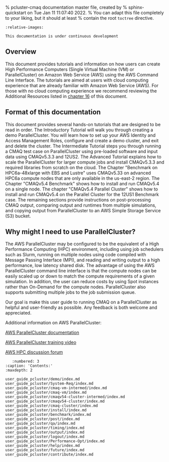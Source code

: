 % pcluster-cmaq documentation master file, created by
%   sphinx-quickstart on Tue Jan 11 11:07:40 2022.
%   You can adapt this file completely to your liking, but it should at least
%   contain the root `toctree` directive.

```{include} ../README.md
:relative-images:
```
```{warning}
This documentation is under continuous development
```

## Overview

This document provides tutorials and information on how users can create High Performance Computers (Single Virtual Machine (VM) or ParallelCluster) on Amazon Web Service (AWS) using the AWS Command Line Interface. The tutorials are aimed at users with cloud computing experience that are already familiar with Amazon Web Service (AWS).  For those with no cloud computing experience we recommend reviewing the Additional Resources listed in [chapter 16](user_guide_pcluster/help/index.md) of this document.

 

## Format of this documentation

This document provides several hands-on tutorials that are designed to be read in order.  The Introductory Tutorial will walk you through creating a demo ParallelCluster.  You will learn how to set up your AWS Identity and Access Management Roles, configure and create a demo cluster, and exit and delete the cluster.  The Intermediate Tutorial steps you through running a CMAQ test case on ParallelCluster using pre-loaded software and input data using CMAQv5.3.3 and 12US2.  The Advanced Tutorial explains how to scale the ParallelCluster for larger compute jobs and install CMAQv5.3.3 and required libraries from scratch on the cloud.  The Chapter "Benchmark on HPC6a-48xlarge with EBS and Lustre" uses CMAQv5.33 on advanced HPC6a compute nodes that are only available in the us-east-2 region. The Chapter "CMAQv5.4 Benchmark" shows how to install and run CMAQv5.4 on a single node. The chapter "CMAQv5.4 Parallel Cluster" shows how to install and run CMAQv5.4 on the Parallel Cluster for the 12US1 Benchmark case. The remaining sections provide instructions on post-processing CMAQ output, comparing output and runtimes from multiple simulations, and copying output from ParallelCluster to an AWS Simple Storage Service (S3) bucket.

 

## Why might I need to use ParallelCluster? 

The AWS ParallelCluster may be configured to be the equivalent of a High Performance Computing (HPC) environment, including using job schedulers such as Slurm, running on multiple nodes using code compiled with Message Passing Interface (MPI), and reading and writing output to a high performance, low latency shared disk.  The advantage of using the AWS ParallelCluster command line interface is that the compute nodes can be easily scaled up or down to match the compute requirements of a given simulation. In addition, the user can reduce costs by using Spot instances rather than On-Demand for the compute nodes. ParallelCluster also supports submitting multiple jobs to the job submission queue.

Our goal is make this user guide to running CMAQ on a ParallelCluster as helpful and user-friendly as possible. Any feedback is both welcome and appreciated.
 

Additional information on AWS ParallelCluster:

<a href="https://docs.aws.amazon.com/parallelcluster/latest/ug/what-is-aws-parallelcluster.html">AWS ParallelCluster documentation</a>

<a href="https://www.youtube.com/watch?v=r4RxT-IMtFY">AWS ParallelCluster training video</a>

<a href="https://repost.aws/tags/TAjBvP4otfT3eX8PswbXo9AQ">AWS HPC discussion forum</a>


```{toctree}
   :numbered: 3
:caption: 'Contents:'
:maxdepth: 2

user_guide_pcluster/demo/index.md
user_guide_pcluster/System-Req/index.md
user_guide_pcluster/cmaq-vm-intermed/index.md
user_guide_pcluster/cmaq-vm/index.md
user_guide_pcluster/cmaqv54-cluster-intermed/index.md
user_guide_pcluster/cmaqv54-cluster/index.md
user_guide_pcluster/cmaq-cluster/index.md
user_guide_pcluster/install/index.md
user_guide_pcluster/benchmark/index.md
user_guide_pcluster/post/index.md
user_guide_pcluster/qa/index.md
user_guide_pcluster/timing/index.md
user_guide_pcluster/output/index.md
user_guide_pcluster/logout/index.md
user_guide_pcluster/Performance-Opt/index.md
user_guide_pcluster/help/index.md
user_guide_pcluster/future/index.md
user_guide_pcluster/contribute/index.md
```
